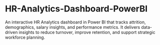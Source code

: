 # HR-Analytics-Dashboard-PowerBI
An interactive HR Analytics dashboard in Power BI that tracks attrition, demographics, salary insights, and performance metrics. It delivers data-driven insights to reduce turnover, improve retention, and support strategic workforce planning.
